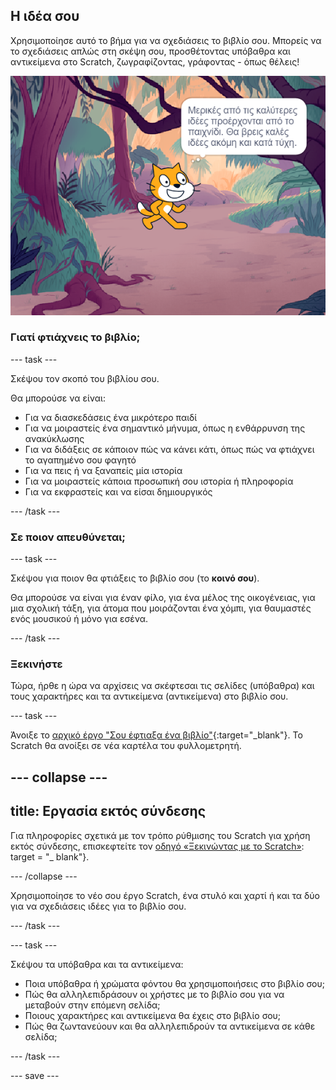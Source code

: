 ## Η ιδέα σου

Χρησιμοποίησε αυτό το βήμα για να σχεδιάσεις το βιβλίο σου. Μπορείς να το σχεδιάσεις απλώς στη σκέψη σου, προσθέτοντας υπόβαθρα και αντικείμενα στο Scratch, ζωγραφίζοντας, γράφοντας - όπως θέλεις!

![Το Υπόβαθρο δείχνει ένα αντικείμενο να σκέφτεται, "Μερικές από τις καλύτερες ιδέες προέρχονται από το παιχνίδι. Θα βρεις καλές ιδέες ακόμη και κατά τύχη."](images/best-ideas.png)

### Γιατί φτιάχνεις το βιβλίο;

--- task ---

Σκέψου τον σκοπό του βιβλίου σου.

Θα μπορούσε να είναι:
- Για να διασκεδάσεις ένα μικρότερο παιδί
- Για να μοιραστείς ένα σημαντικό μήνυμα, όπως η ενθάρρυνση της ανακύκλωσης
- Για να διδάξεις σε κάποιον πώς να κάνει κάτι, όπως πώς να φτιάχνει το αγαπημένο σου φαγητό
- Για να πεις ή να ξαναπείς μία ιστορία
- Για να μοιραστείς κάποια προσωπική σου ιστορία ή πληροφορία
- Για να εκφραστείς και να είσαι δημιουργικός

--- /task ---

### Σε ποιον απευθύνεται;

--- task ---

Σκέψου για ποιον θα φτιάξεις το βιβλίο σου (το **κοινό σου**).

Θα μπορούσε να είναι για έναν φίλο, για ένα μέλος της οικογένειας, για μια σχολική τάξη, για άτομα που μοιράζονται ένα χόμπι, για θαυμαστές ενός μουσικού ή μόνο για εσένα.

--- /task ---

### Ξεκινήστε

Τώρα, ήρθε η ώρα να αρχίσεις να σκέφτεσαι τις σελίδες (υπόβαθρα) και τους χαρακτήρες και τα αντικείμενα (αντικείμενα) στο βιβλίο σου.

--- task ---

Άνοιξε το [αρχικό έργο "Σου έφτιαξα ένα βιβλίο"](https://scratch.mit.edu/projects/582223042/editor){:target="_blank"}. Το Scratch θα ανοίξει σε νέα καρτέλα του φυλλομετρητή.

--- collapse ---
---
title: Εργασία εκτός σύνδεσης
---

Για πληροφορίες σχετικά με τον τρόπο ρύθμισης του Scratch για χρήση εκτός σύνδεσης, επισκεφτείτε τον [οδηγό «Ξεκινώντας με το Scratch»](https://projects.raspberrypi.org/el-GR/projects/getting-started-scratch): target = "_ blank"}.

--- /collapse ---

Χρησιμοποίησε το νέο σου έργο Scratch, ένα στυλό και χαρτί ή και τα δύο για να σχεδιάσεις ιδέες για το βιβλίο σου.

--- /task ---

--- task ---

Σκέψου τα υπόβαθρα και τα αντικείμενα:
- Ποια υπόβαθρα ή χρώματα φόντου θα χρησιμοποιήσεις στο βιβλίο σου;
- Πώς θα αλληλεπιδράσουν οι χρήστες με το βιβλίο σου για να μεταβούν στην επόμενη σελίδα;
- Ποιους χαρακτήρες και αντικείμενα θα έχεις στο βιβλίο σου;
- Πώς θα ζωντανεύουν και θα αλληλεπιδρούν τα αντικείμενα σε κάθε σελίδα;

--- /task ---

--- save ---
